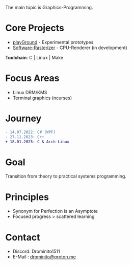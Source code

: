 The main topic is Graphics-Programming.

# Core Projects
- [playGround](https://github.com/Drominito/playGround) - Experimental prototypes
- [Software-Rasterizer](https://github.com/Drominito/Drominito) - CPU-Renderer (in development)

**Toolchain**: C | Linux | Make

# Focus Areas
- Linux DRM/KMS
- Terminal graphics (ncurses)

# Journey
```diff
- 14.07.2022: C# (WPF)
- 27.11.2023: C++ 
+ 18.01.2025: C & Arch-Linux
```

# Goal
Transition from theory to practical systems programming.

# Principles
- Synonym for Perfection is an Asymptote
- Focused progress > scattered learning

# Contact
- Discord: Drominito1511
- E-Mail : drominito@proton.me
